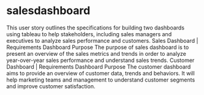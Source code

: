 # salesdashboard

This user story outlines the specifications for building two dashboards using tableau to help stakeholders, including sales managers and executives to analyze sales performance and customers. 
Sales Dashboard | Requirements Dashboard Purpose
The purpose of sales dashboard is to present an overview of the sales metrics and trends in order to analyze year-over-year sales performance and understand sales trends.
Customer Dashboard | Requirements Dashboard Purpose
The customer dashboard aims to provide an overview of customer data, trends and behaviors. It will help marketing teams and management to understand customer segments and improve customer satisfaction.
